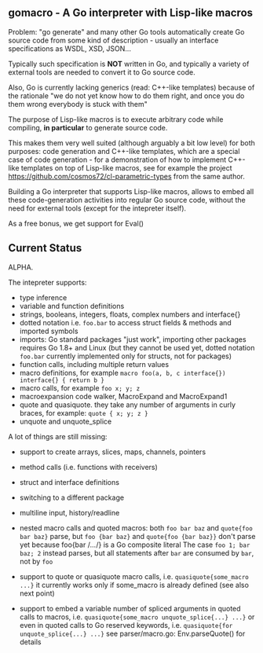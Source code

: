 ## gomacro - A Go interpreter with Lisp-like macros

Problem: "go generate" and many other Go tools automatically create
Go source code from some kind of description - usually an interface
specifications as WSDL, XSD, JSON...

Typically such specification is **NOT** written in Go, and typically
a variety of external tools are needed to convert it to Go source code.

Also, Go is currently lacking generics (read: C++-like templates)
because of the rationale "we do not yet know how to do them right,
and once you do them wrong everybody is stuck with them"

The purpose of Lisp-like macros is to execute arbitrary code
while compiling, **in particular** to generate source code.

This makes them very well suited (although arguably a bit low level)
for both purposes: code generation and C++-like templates, which
are a special case of code generation - for a demonstration of how
to implement C++-like templates on top of Lisp-like macros,
see for example the project https://github.com/cosmos72/cl-parametric-types
from the same author.

Building a Go interpreter that supports Lisp-like macros,
allows to embed all these code-generation activities
into regular Go source code, without the need for external tools
(except for the intepreter itself).

As a free bonus, we get support for Eval()

## Current Status

ALPHA.

The intepreter supports:
* type inference
* variable and function definitions
* strings, booleans, integers, floats, complex numbers and interface{}
* dotted notation i.e. `foo.bar` to access struct fields & methods and imported symbols
* imports: Go standard packages "just work", importing other packages requires Go 1.8+ and Linux
  (but they cannot be used yet, dotted notation `foo.bar` currently implemented only for structs, not for packages)
* function calls, including multiple return values
* macro definitions, for example `macro foo(a, b, c interface{}) interface{} { return b }`
* macro calls, for example `foo x; y; z`
* macroexpansion code walker, MacroExpand and MacroExpand1
* quote and quasiquote. they take any number of arguments in curly braces, for example:
  `quote { x; y; z }`
* unquote and unquote_splice

A lot of things are still missing:
* support to create arrays, slices, maps, channels, pointers
* method calls (i.e. functions with receivers)
* struct and interface definitions
* switching to a different package
* multiline input, history/readline
* nested macro calls and quoted macros:
  both `foo bar baz` and `quote{foo bar baz}` parse,
  but `foo {bar baz}` and `quote{foo {bar baz}}` don't parse yet
  because foo{bar /*...*/} is a Go composite literal
  The case `foo 1; bar baz; 2` instead parses, but
  all statements after `bar` are consumed by `bar`, not by `foo`

* support to quote or quasiquote macro calls, i.e. `quasiquote{some_macro ...}`
  it currently works only if some_macro is already defined (see also next point)

* support to embed a variable number of spliced arguments in quoted calls to macros, i.e.
    `quasiquote{some_macro unquote_splice{...} ...}`
  or even in quoted calls to Go reserved keywords, i.e.
	`quasiquote{for unquote_splice{...} ...}`
  see parser/macro.go: Env.parseQuote() for details
